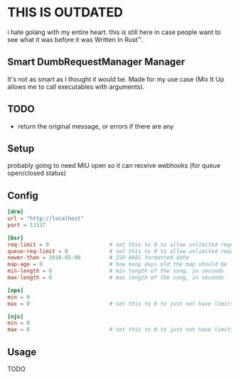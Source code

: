 # THIS IS OUTDATED

i hate golang with my entire heart. this is still here in case people want to see what it was before it was Written In Rust:tm:.

## Smart DumbRequestManager Manager

It's not as smart as I thought it would be. Made for my use case (Mix It Up allows me to call executables with arguments). 

## TODO
- return the original message, or errors if there are any

## Setup

probably going to need MIU open so it can receive webhooks (for queue open/closed status)

## Config

```toml
[drm]
url = "http://localhost"
port = 13337

[bsr]
req-limit = 0                   # set this to 0 to allow unlimited requests
queue-req-limit = 0             # set this to 0 to allow unlimited requests in queue
newer-than = 2018-05-08         # ISO 8601 formatted date
map-age = 0                     # how many days old the map should be
min-length = 0                  # min length of the song, in seconds
max-length = 0                  # max length of the song, in seconds

[nps]
min = 0
max = 0                         # set this to 0 to just not have limits

[njs]
min = 0
max = 0                         # set this to 0 to just not have limits
```

## Usage

TODO
